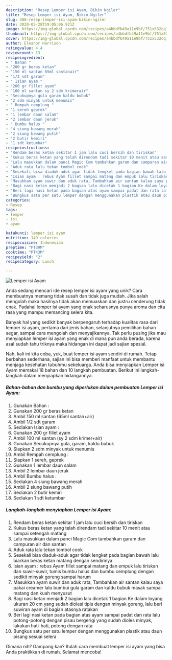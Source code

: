 ```yaml
---
description: "Resep Lemper isi Ayam, Bikin Ngiler"
title: "Resep Lemper isi Ayam, Bikin Ngiler"
slug: 488-resep-lemper-isi-ayam-bikin-ngiler
date: 2020-05-28T19:05:06.921Z
image: https://img-global.cpcdn.com/recipes/a4bbdfb49a11e9bf/751x532cq70/lemper-isi-ayam-foto-resep-utama.jpg
thumbnail: https://img-global.cpcdn.com/recipes/a4bbdfb49a11e9bf/751x532cq70/lemper-isi-ayam-foto-resep-utama.jpg
cover: https://img-global.cpcdn.com/recipes/a4bbdfb49a11e9bf/751x532cq70/lemper-isi-ayam-foto-resep-utama.jpg
author: Eleanor Harrison
ratingvalue: 4.4
reviewcount: 13
recipeingredient:
- " Bahan "
- "200 gr beras ketan"
- "150 ml santan 65ml santanair"
- "1/2 sdt garam"
- " Isian ayam "
- "200 gr fillet ayam"
- "100 ml santan sy 2 sdm krimerair"
- "Secukupnya gula garam kaldu bubuk"
- "2 sdm minyak untuk menumis"
- " Rempah cemplung "
- "1 sereh geprek"
- "1 lembar daun salam"
- "2 lembar daun jeruk"
- " Bumbu halus "
- "4 siung bawang merah"
- "2 siung bawang putih"
- "2 butir kemiri"
- "1 sdt ketumbar"
recipeinstructions:
- "Rendam beras ketan sekitar 1 jam lalu cuci bersih dan tiriskan"
- "Kukus beras ketan yang telah direndam tadi sekitar 10 menit atau sampai setengah matang"
- "Lalu masukkan dalam panci Magic Com tambahkan garam dan campuran air dan santan"
- "Aduk rata lalu tekan tombol cook"
- "Sesekali bisa diaduk-aduk agar tidak lengket pada bagian bawah lalu biarkan beras ketan matang dengan sendirinya"
- "Isian ayam : rebus Ayam fillet sampai matang dan empuk lalu tiriskan dan suwir-suwir, tumis bumbu halus dan bumbu cemplung dengan sedikit minyak goreng sampai harum"
- "Masukkan ayam suwir dan aduk rata, Tambahkan air santan kalau saya pakai creamer lalu bumbui gula garam dan kaldu bubuk masak sampai matang dan kuah menyusut"
- "Bagi nasi ketan menjadi 2 bagian lalu dicetak 1 bagian Ke dalam loyang ukuran 20 cm yang sudah diolesi tipis dengan minyak goreng, lalu beri suwiran ayam di bagian atasnya ratakan"
- "Beri lagi nasi ketan pada bagian atas ayam sampai padat dan rata lalu potong-potong dengan pisau bergerigi yang sudah dioles minyak, lakukan hati-hati, potong dengan rata"
- "Bungkus satu per satu lemper dengan menggunakan plastik atau daun pisang sesuai selera"
categories:
- Resep
tags:
- lemper
- isi
- ayam

katakunci: lemper isi ayam 
nutrition: 149 calories
recipecuisine: Indonesian
preptime: "PT39M"
cooktime: "PT43M"
recipeyield: "2"
recipecategory: Lunch

---
```



![Lemper isi Ayam](https://img-global.cpcdn.com/recipes/a4bbdfb49a11e9bf/751x532cq70/lemper-isi-ayam-foto-resep-utama.jpg)

Anda sedang mencari ide resep lemper isi ayam yang unik? Cara membuatnya memang tidak susah dan tidak juga mudah. Jika salah mengolah maka hasilnya tidak akan memuaskan dan justru cenderung tidak enak. Padahal lemper isi ayam yang enak seharusnya punya aroma dan cita rasa yang mampu memancing selera kita.

Banyak hal yang sedikit banyak berpengaruh terhadap kualitas rasa dari lemper isi ayam, pertama dari jenis bahan, selanjutnya pemilihan bahan segar, sampai cara mengolah dan menyajikannya. Tak perlu pusing jika mau menyiapkan lemper isi ayam yang enak di mana pun anda berada, karena asal sudah tahu triknya maka hidangan ini dapat jadi sajian spesial.




Nah, kali ini kita coba, yuk, buat lemper isi ayam sendiri di rumah. Tetap berbahan sederhana, sajian ini bisa memberi manfaat untuk membantu menjaga kesehatan tubuhmu sekeluarga. Anda bisa menyiapkan Lemper isi Ayam memakai 18 bahan dan 10 langkah pembuatan. Berikut ini langkah-langkah dalam menyiapkan hidangannya.

<!--inarticleads1-->

##### Bahan-bahan dan bumbu yang diperlukan dalam pembuatan Lemper isi Ayam:

1. Gunakan  Bahan :
1. Gunakan 200 gr beras ketan
1. Ambil 150 ml santan (65ml santan+air)
1. Ambil 1/2 sdt garam
1. Sediakan  Isian ayam :
1. Gunakan 200 gr fillet ayam
1. Ambil 100 ml santan (sy 2 sdm krimer+air)
1. Gunakan Secukupnya gula, garam, kaldu bubuk
1. Siapkan 2 sdm minyak untuk menumis
1. Ambil  Rempah cemplung :
1. Siapkan 1 sereh, geprek
1. Gunakan 1 lembar daun salam
1. Ambil 2 lembar daun jeruk
1. Ambil  Bumbu halus :
1. Sediakan 4 siung bawang merah
1. Ambil 2 siung bawang putih
1. Sediakan 2 butir kemiri
1. Sediakan 1 sdt ketumbar




<!--inarticleads2-->

##### Langkah-langkah menyiapkan Lemper isi Ayam:

1. Rendam beras ketan sekitar 1 jam lalu cuci bersih dan tiriskan
1. Kukus beras ketan yang telah direndam tadi sekitar 10 menit atau sampai setengah matang
1. Lalu masukkan dalam panci Magic Com tambahkan garam dan campuran air dan santan
1. Aduk rata lalu tekan tombol cook
1. Sesekali bisa diaduk-aduk agar tidak lengket pada bagian bawah lalu biarkan beras ketan matang dengan sendirinya
1. Isian ayam : rebus Ayam fillet sampai matang dan empuk lalu tiriskan dan suwir-suwir, tumis bumbu halus dan bumbu cemplung dengan sedikit minyak goreng sampai harum
1. Masukkan ayam suwir dan aduk rata, Tambahkan air santan kalau saya pakai creamer lalu bumbui gula garam dan kaldu bubuk masak sampai matang dan kuah menyusut
1. Bagi nasi ketan menjadi 2 bagian lalu dicetak 1 bagian Ke dalam loyang ukuran 20 cm yang sudah diolesi tipis dengan minyak goreng, lalu beri suwiran ayam di bagian atasnya ratakan
1. Beri lagi nasi ketan pada bagian atas ayam sampai padat dan rata lalu potong-potong dengan pisau bergerigi yang sudah dioles minyak, lakukan hati-hati, potong dengan rata
1. Bungkus satu per satu lemper dengan menggunakan plastik atau daun pisang sesuai selera




Gimana nih? Gampang kan? Itulah cara membuat lemper isi ayam yang bisa Anda praktikkan di rumah. Selamat mencoba!

